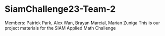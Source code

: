 # SiamChallenge23-Team-2
Members: Patrick Park, Alex Wan, Brayan Marcial, Marian Zuniga
This is our project materials for the SIAM Applied Math Challenge
